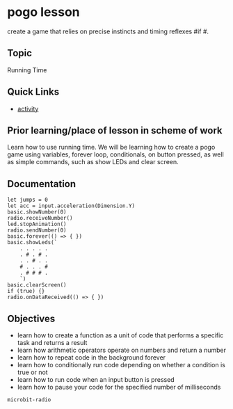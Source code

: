 # pogo lesson

create a game that relies on precise instincts and timing reflexes #if #.

## Topic

Running Time

## Quick Links

* [activity](/lessons/pogo/activity)

## Prior learning/place of lesson in scheme of work

Learn how to use running time. We will be learning how to create a pogo game using variables, forever loop, conditionals, on button pressed, as well as simple commands, such as show LEDs and clear screen.

## Documentation
```cards
let jumps = 0
let acc = input.acceleration(Dimension.Y)
basic.showNumber(0)
radio.receiveNumber()
led.stopAnimation()
radio.sendNumber(0)
basic.forever(() => { })
basic.showLeds(`
    . . . . .
    . # . # .
    . . # . .
    # . . . #
    . # # # .
    `)
basic.clearScreen()
if (true) {}
radio.onDataReceived(() => { })
```
## Objectives

* learn how to create a function as a unit of code that performs a specific task and returns a result
* learn how arithmetic operators operate on numbers and return a number
* learn how to repeat code in the background forever
* learn how to conditionally run code depending on whether a condition is true or not
* learn how to run code when an input button is pressed
* learn how to pause your code for the specified number of milliseconds

```package
microbit-radio
```